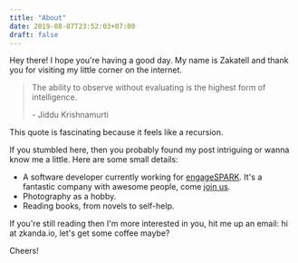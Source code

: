 ```yaml
---
title: "About"
date: 2019-08-07T23:52:03+07:00
draft: false
---
```


Hey there! I hope you're having a good day. My name is Zakatell and thank you for visiting my little corner on the internet.

> The ability to observe without evaluating is the highest form of intelligence.
>
> \- Jiddu Krishnamurti

This quote is fascinating because it feels like a recursion.

If you stumbled here, then you probably found my post intriguing or wanna know me a little. Here are some small details:

* A software developer currently working for [engageSPARK](https://www.engagespark.com). It's a fantastic company with awesome people, come [join us](https://www.engagespark.com/careers).
* Photography as a hobby.
* Reading books, from novels to self-help.

If you're still reading then I'm more interested in you, hit me up an email: hi at zkanda.io, let's get some coffee maybe?

Cheers!
